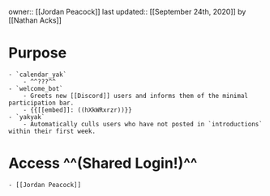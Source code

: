 owner:: [[Jordan Peacock]]
last updated:: [[September 24th, 2020]] by [[Nathan Acks]]
# Purpose
    - `calendar_yak`
        - ^^???^^
    - `welcome_bot`
        - Greets new [[Discord]] users and informs them of the minimal participation bar.
        - {{[[embed]]: ((hXkWRxrzr))}}
    - `yakyak`
        - Automatically culls users who have not posted in `introductions` within their first week.
# Access ^^(Shared Login!)^^
    - [[Jordan Peacock]]
